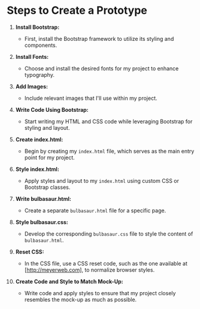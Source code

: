 # Steps to Create a Prototype

1. **Install Bootstrap:**
   - First, install the Bootstrap framework to utilize its styling and components.

2. **Install Fonts:**
   - Choose and install the desired fonts for my project to enhance typography.

3. **Add Images:**
   - Include relevant images that I'll use within my project.

4. **Write Code Using Bootstrap:**
   - Start writing my HTML and CSS code while leveraging Bootstrap for styling and layout.

5. **Create index.html:**
   - Begin by creating my `index.html` file, which serves as the main entry point for my project.

6. **Style index.html:**
   - Apply styles and layout to my `index.html` using custom CSS or Bootstrap classes.

7. **Write bulbasaur.html:**
   - Create a separate `bulbasaur.html` file for a specific page.

8. **Style bulbasaur.css:**
   - Develop the corresponding `bulbasaur.css` file to style the content of `bulbasaur.html`.

9. **Reset CSS:**
   - In the CSS file, use a CSS reset code, such as the one available at [http://meyerweb.com], to normalize browser styles.

10. **Create Code and Style to Match Mock-Up:**
    - Write code and apply styles to ensure that my project closely resembles the mock-up as much as possible.